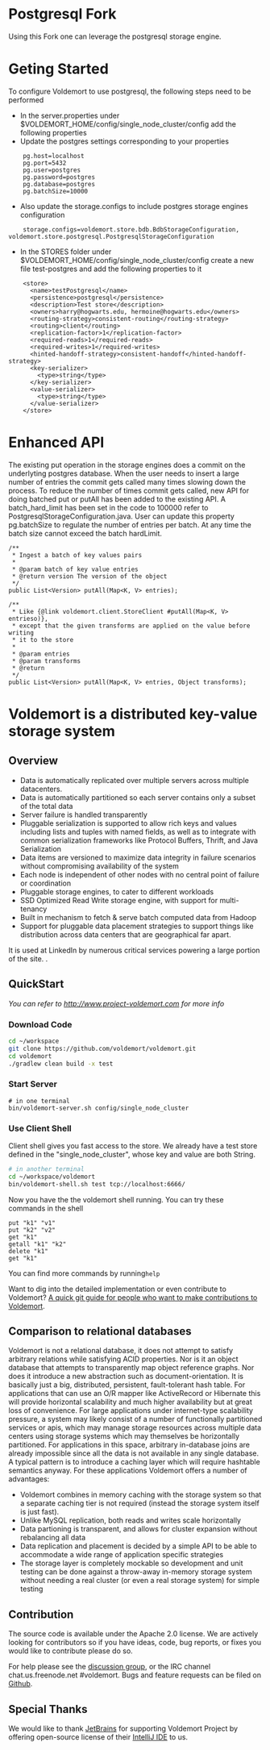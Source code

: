 # Postgresql Fork
Using this Fork one can leverage the postgresql storage engine.

# Geting Started
To configure Voldemort to use postgresql, the following steps need to be performed
* In the server.properties under $VOLDEMORT_HOME/config/single_node_cluster/config add the following properties
* Update the postgres settings corresponding to your properties
```
    pg.host=localhost
    pg.port=5432
    pg.user=postgres
    pg.password=postgres
    pg.database=postgres
    pg.batchSize=10000
```     
* Also update the storage.configs to include postgres storage engines configuration
```      
    storage.configs=voldemort.store.bdb.BdbStorageConfiguration, voldemort.store.postgresql.PostgresqlStorageConfiguration
```      
* In the STORES folder under $VOLDEMORT_HOME/config/single_node_cluster/config create a new file test-postgres and add the following properties to it
```
    <store>
      <name>testPostgresql</name>
      <persistence>postgresql</persistence>
      <description>Test store</description>
      <owners>harry@hogwarts.edu, hermoine@hogwarts.edu</owners>
      <routing-strategy>consistent-routing</routing-strategy>
      <routing>client</routing>
      <replication-factor>1</replication-factor>
      <required-reads>1</required-reads>
      <required-writes>1</required-writes>
      <hinted-handoff-strategy>consistent-handoff</hinted-handoff-strategy>
      <key-serializer>
        <type>string</type>
      </key-serializer>
      <value-serializer>
        <type>string</type>
      </value-serializer>
    </store>
```

# Enhanced API
The existing put operation in the storage engines does a commit on the underlyting postgres database. When the user needs to insert a large number of entries the commit gets called many times slowing down the process. To reduce the number of times commit gets called, new API for doing batched put or putAll has been added to the existing API. A batch_hard_limit has been set in the code to 100000 refer to PostgresqlStorageConfiguration.java. User can update this property pg.batchSize to regulate the number of entries per batch. At any time the batch size cannot exceed the batch hardLimit.
    
    /**
     * Ingest a batch of key values pairs
     * 
     * @param batch of key value entries
     * @return version The version of the object
     */
    public List<Version> putAll(Map<K, V> entries);

    /**
     * Like {@link voldemort.client.StoreClient #putAll(Map<K, V> entrieso)},
     * except that the given transforms are applied on the value before writing
     * it to the store
     * 
     * @param entries
     * @param transforms
     * @return
     */
    public List<Version> putAll(Map<K, V> entries, Object transforms);



# Voldemort is a distributed key-value storage system #

## Overview ##

* Data is automatically replicated over multiple servers across multiple datacenters.
* Data is automatically partitioned so each server contains only a subset of the total data
* Server failure is handled transparently
* Pluggable serialization is supported to allow rich keys and values including lists and tuples with named fields, as well as to integrate with common serialization frameworks like Protocol Buffers, Thrift, and Java Serialization
* Data items are versioned to maximize data integrity in failure scenarios without compromising availability of the system
* Each node is independent of other nodes with no central point of failure or coordination
* Pluggable storage engines, to cater to different workloads
* SSD Optimized Read Write storage engine, with support for multi-tenancy
* Built in mechanism to fetch & serve batch computed data from Hadoop 
* Support for pluggable data placement strategies to support things like distribution across data centers that are geographical far apart.

It is used at LinkedIn by numerous critical services powering a large portion of the site. .

## QuickStart ##

*You can refer to http://www.project-voldemort.com for more info*

### Download Code ###

```bash
cd ~/workspace
git clone https://github.com/voldemort/voldemort.git
cd voldemort
./gradlew clean build -x test
```

### Start Server ###

```
# in one terminal
bin/voldemort-server.sh config/single_node_cluster
```

### Use Client Shell ###

Client shell gives you fast access to the store. We already have a test store defined in the "single_node_cluster", whose key and value are both String.

```bash
# in another terminal
cd ~/workspace/voldemort
bin/voldemort-shell.sh test tcp://localhost:6666/
```

Now you have the the voldemort shell running. You can try these commands in the shell

```
put "k1" "v1"
put "k2" "v2"
get "k1"
getall "k1" "k2"
delete "k1"
get "k1"
```

You can find more commands by running```help```

Want to dig into the detailed implementation or even contribute to Voldemort? [A quick git guide for people who want to make contributions to Voldemort](https://github.com/voldemort/voldemort/wiki/A-quick-git-guide-for-people-who-want-to-make-contributions-to-Voldemort).


## Comparison to relational databases ##

Voldemort is not a relational database, it does not attempt to satisfy arbitrary relations while satisfying ACID properties. Nor is it an object database that attempts to transparently map object reference graphs. Nor does it introduce a new abstraction such as document-orientation. It is basically just a big, distributed, persistent, fault-tolerant hash table. For applications that can use an O/R mapper like ActiveRecord or Hibernate this will provide horizontal scalability and much higher availability but at great loss of convenience. For large applications under internet-type scalability pressure, a system may likely consist of a number of functionally partitioned services or apis, which may manage storage resources across multiple data centers using storage systems which may themselves be horizontally partitioned. For applications in this space, arbitrary in-database joins are already impossible since all the data is not available in any single database. A typical pattern is to introduce a caching layer which will require hashtable semantics anyway. For these applications Voldemort offers a number of advantages:

* Voldemort combines in memory caching with the storage system so that a separate caching tier is not required (instead the storage system itself is just fast).
* Unlike MySQL replication, both reads and writes scale horizontally
* Data partioning is transparent, and allows for cluster expansion without rebalancing all data
* Data replication and placement is decided by a simple API to be able to accommodate a wide range of application specific strategies
* The storage layer is completely mockable so development and unit testing can be done against a throw-away in-memory storage system without needing a real cluster (or even a real storage system) for simple testing

## Contribution ##

The source code is available under the Apache 2.0 license. We are actively looking for contributors so if you have ideas, code, bug reports, or fixes you would like to contribute please do so.

For help please see the [discussion group](http://groups.google.com/group/project-voldemort), or the IRC channel chat.us.freenode.net #voldemort. Bugs and feature requests can be filed on [Github](https://github.com/voldemort/voldemort/issues).

## Special Thanks ##

We would like to thank [JetBrains](http://www.jetbrains.com) for supporting Voldemort Project by offering open-source license of their [IntelliJ IDE](http://www.jetbrains.com/idea/) to us.
